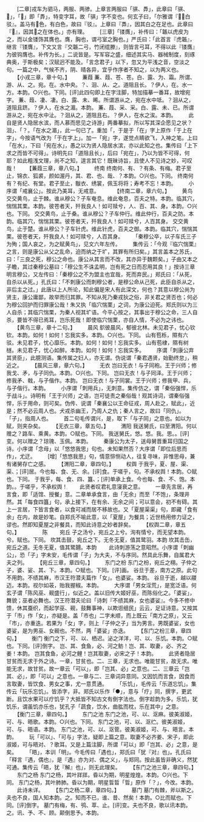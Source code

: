 <!-- { "loadSidebar": true } -->
　　[二章]戎车为驷马，两服、两骖。上章言两服曰「骐、馵」，此章曰「骐、」，「」即「馵」，特变字耳，故「骐」字不变也。何玄子曰，「尔雅谓『，白驳』。盖马有色，有白色，故曰『驳』。上章曰『馵』，因其白之在足也。此章曰『』，因其之在体也。」亦有理。
　　[三章]「镂膺」，补传曰：「韔以虎皮为之，而以金镂饰其膺也。膺，胸也，谓弓室之胸也。」严氏曰：「此首言『虎韔』，继言『镂膺』，下文又言『交韔二弓，竹闭绲滕』，则皆言弓耳，不得以此『镂膺』为彼钩膺也。补传为长。」二说皆是。写军容之盛，细述其实马、器械制度，刻琢典奥，于斯极矣；汉赋迥不能及。「言念君子」以下，忽又为平浅之音，空淡之句。一篇之中，气候不齐，阴、晴各异，宜乎作序者不知之，以为两义也。
　　【小戎三章，章十句。】
　　蒹葭
蒹、葭、苍、苍。白、露、为、霜。所谓、游、从、之。宛。在。水中央。？、洄、从、之。道阻且长。？伊人，在。水一方。本韵。○兴也。下同。[评]此四句即上在字注脚，特加描摹一番耳，故增宛字。
蒹、葭、凄、凄。白、露、未、晞。所谓游从之，宛在水中坻。？洄从之，道阻且跻。？伊人，在水之湄。本韵。
蒹、葭、采、采。白、露、未、已。所谓游从之，宛在水中沚。？洄从之，道阻且右。？伊人，在水之涘。本韵。
　　此自是贤人隐居水滨，而人慕而思见之诗游」两番摹拟，所以写其深企愿见之状？洄」、「？。「在水之湄」，此一句已了。重加「，于是于「在」字上原作「于上在字」，今按语气改为「于在字上」。加一「宛」字，遂觉点睛欲飞，入神之笔。上曰「在水」，下曰「宛在水」，愚之以为贤人隐居水滨，亦以此知之也。集传曰「上下求之而皆不可得」。诗明先曰「道阻且长」，后曰「宛在」，乃以为皆不可得，何耶？如此粗浅文理，尚不之知，遑言其它！既昧诗旨，且使人不见诗之妙，可叹哉！
　　【蒹葭三章，章八句。】
　　终南
终南何、有、？有条、有梅。君子至止，锦衣、狐裘，颜如渥丹，其、君、也、哉、？本韵。○兴也。下同。
终南何有？有纪、有堂。君子至止，黻衣、绣裳，佩玉将将；寿考不忘！本韵。
　　小序谓「戒襄公」。按此乃美耳，无戒意。
　　　【终南二章，章六句。】
　　黄鸟
交交黄鸟，止于棘。谁从穆公？子车奄息。维此奄息，百夫之特。本韵。临其穴，惴惴其栗。本韵。彼苍者天，歼我良人！如可赎兮，人、百、其、身。本韵。○兴也。下同。
交交黄鸟，止于桑。谁从穆公？子车仲行。维此仲行，百夫之防。本韵。临其穴，惴惴其栗。彼苍者天，歼我良人！如可赎兮，人百其身。
交交黄鸟，止于楚。谁从穆公？子车针虎。维此针虎，百夫之御。本韵。临其穴，惴惴其栗。彼苍者天，歼我良人！如可赎兮，人百其身。
　　「秦穆公卒，以子车氏三子为殉；国人哀之，为之赋黄鸟」，见文六年左传。
　　集传云：「今观『临穴惴栗』之言，则是康公从父之乱命，迫而纳之于圹，其罪有所归矣。」其言盖本之苏氏，曰：「三良之死，穆公之命也。康公从其言而不改，其亦异于魏颗矣。」子由又本之子瞻，其过秦穆公墓曰：「穆公生不诛孟明，岂有死之日而忍用其良！」按诗三章明言穆公，又左传曰：「秦穆公之不为盟主也宜哉，死而弃民。」郑氏曰：「从死，自杀以从死。」孔氏曰：「不刺康公而刺穆公者，是穆公命从己死，此臣自杀从之，非后主之过。」此唐以上人所论，知此偏是宋人有此深文，何也？其意以穆公尚为贤主，康公庸鄙，故举而归其罪。不知从死乃秦戎狄之俗，非关君之贤否也；何必为穆公回护而归罪康公哉！朱又执「临穴惴栗」之词，为康公迫死。郑氏则以为三人自杀；其临穴惴栗，为秦人视其圹语。今平心按之，其事出于穆公之命，三人自杀，要皆不得已焉耳，岂乐死哉！即使临穴惴栗，亦自人情，不必为之讳也。
　　【黄鸟三章，章十二句。】
　　晨风
鴥彼晨风，郁彼北林。未见君子，忧心钦钦。本韵。如何！如何！忘我实多。本韵。○兴也。下同。
山有苞栎，隰有六驳。未见君子，忧心靡乐。本韵。如何！如何！忘我实多。
山有苞棣，隰有树檖。未见君子，忧心如醉。本韵。如何！如何！忘我实多。
　　序谓「刺康公弃其贤臣」，此臆测语。集传属之妇人，亦无谓。伪说谓「秦君遇贤，始勤终怠」，稍近之。
　　【晨风三章，章六句。】
　　无衣
岂曰无衣！与子同袍。王于兴师；修我戈、矛，与子同仇。本韵。○兴也。下同。
岂曰无衣！与子同泽。王于兴师；修我矛、戟，与子偕作。本韵。
岂曰无衣！与子同裳。王于兴师；修我甲、兵，与子偕行。本韵。
　　小序谓「刺用兵」，无刺意。集传仿之，谓「秦俗强悍，乐于战斗」。诗明有「王于兴师」之语，岂可徒责之秦俗哉！观其诗词，谓秦俗强悍，乐于用命，则可矣。伪传、说谓「秦襄公以王命征戎，周人赴之，赋此」，近是；然不必云周人也。犬戎杀幽王，乃周人之仇；秦人言之，故曰「同仇」。「子」，指周人也。
　　首二句毛传谓兴，是，取下「与子同」之意也。如以为赋，则夹杂矣。
　　【无衣三章，章五句。】
　　渭阳
我送舅氏，曰至渭阳。何以赠之？路车、乘黄。本韵。○赋也。下同。
我送舅氏，悠。悠。我。思。。[评]变。何以赠之？琼瑰、玉佩。本韵。
　　秦康公为太子，送母舅晋重耳归国之诗。小序谓「念母」以「悠悠我思」句也。未知果然否？大序谓「即位后思而作」，尤迂。
　　[增]「悠悠我思」句，情意悱恻动人，往复寻味，非惟思母，兼有诸舅存亡之感。
　　【渭阳二章，章四句。】
　　权舆
于我乎，夏、屋、渠、渠、；[评]居。今也每、食、无、余。[评]食。于嗟乎，句。不承权舆！本韵。○赋也。下同。
于我乎，每、食、四、簋、；[评]单承上食。今也每、食、不、饱。本韵。。于嗟乎，不承权舆！
　　此贤者叹君礼意寖衰之意。
　　一章先言居，再言食，即「适馆、授餐」意。二章单承食言，由「无余」而至「不饱」，条理井然。其「每食四簋」句，承上接下，在有余、无余之间；可以意会，初不有碍。其上一言居，下皆言食者，以食可减而居不移故也。又「夏屋渠渠」句，即藏「食有余」在内，故是妙笔。自郑氏不喻此意，以「夏屋」为餐具；近世杨用修力证之，谬也。然即知夏屋之非餐具，而知此诗意之妙者辞矣。
　　【权舆二章，章五句。】
　　　　陈
　　宛丘
子之汤兮，宛丘之上兮。洵有情兮，而无望本韵。兮。赋也。下同。
坎其击鼓，宛丘之下。无冬无夏，值其鹭羽。本韵
坎其击缶，宛丘之道。无冬无夏，值其鹭翿。本韵
　　此诗刺游荡之意昭然。小序谓「刺幽公」，恐「子」字未安，毛传谓「子」为大夫，不与序同。然具此乐舞，自属君大夫之列。
　　【宛丘三章，章四句。】
　　东门之枌
东门之枌，宛丘之栩。子仲之子，婆、娑、其、下。本韵。○赋也。下同。[评]画。
谷旦于差，南方之原。此句不用韵。不绩其麻，市汉王符潜夫篇作「女」。也婆娑。本韵。
谷旦于逝，越以鬷迈。本韵。视尔如荍，贻我握椒。本韵。
　　大序谓「男女淫荒」，是宽泛语。何玄子谓「陈风巫、觋盛行」，似近之。盖以旧传大姬好巫，而陈俗化之。「婆娑」，舞貌；巫者必舞也。汉王符潜夫论曰「诗刺『不绩其麻，女也婆娑』。今多不修中馈，休其蚕织，而起学巫、觋，鼓舞事神，以欺诳细民」云云，足证诗意。又按其于「市」作「女」，亦疑是。盖「市也」二字未顺，而上既云「南方之原」，又云「市」，亦重迭。若果为「女」字，则上「子仲之子」当为男言。男既婆娑，女也婆娑，是为男巫、女觋也。不然，两「婆娑」亦迭。
　　【东门之枌三章，章四句。】
　　衡门
衡门之下，可、以、栖迟。泌之洋洋，可、以、乐饥。本韵。○赋也。下同。[评]倒字。
岂、其、食鱼，必、河之鲂！岂、其、取妻，必、齐之姜！本韵。
岂其食鱼，必河之鲤！岂其取妻，必宋之子！本韵。
　　此贤者隐居甘贫而无求于外之诗。一章，甘贫也。二、三章，无求也。唯能甘贫，故无求。唯能无求，故甘贫。故一章云「可以」，即「岂其、必」之意也。二、三章云「岂其、必」，即「可以」之意也。一章与二、三章词异意同。又因饥而言食，因食而言取妻，皆饮食、男女之事，尤一意贯通。
　　「乐饥」，毛传云「乐道忘饥」。集传云「玩乐忘饥」。皆添字，非。郑氏以乐作「●」，意与「疗」同，撰字，更武断。且饮水果可以疗饥乎？大抵皆不知古文有倒字法也。倒字趁韵为多。乐饥，犹饥乐，谓虽饥亦乐也，犹孔子「蔬食，饮水，曲肱而枕，乐在其中」之意。
　　【衡门三章，章四句。】
　　东门之池
东门之池，可、以、沤麻。彼美淑姬，可、与、晤歌。本韵。○兴也。下同。
东门之池，可、以、沤纻。彼美淑姬，可、与、晤语。本韵。
东门之池，可、以、沤菅。彼美淑姬，可、与、晤言。本韵。
　　玩「可以」、「可与」字法，疑即上篇之意。取妻不必齐姜、宋子，即此淑姬，可与晤对、？歌耳。又是上篇注脚，所谓「可以」即「岂其、必」之意，是矣。
　　「晤」，本训「明」。今毛传曰「遇也」，郑氏曰「犹『对』也」。孔氏曰「释言『遇，偶也』，是『遇』亦为对、偶之义」，与郑同。按此虽皆非确义，然犹可通。集传云「晤，犹『解』也」，则无此理矣。
　　【东门之池三章，章四句。】
　　东门之杨
东门之杨，其叶牂牂。昏以为期，明星煌煌。本韵。○兴也。下同。
东门之杨，其叶肺肺。昏以为期，明星晢晢「晢」原作「？」，今改。本韵。
　　此诗未详。
　　【东门之杨二章，章四句。】
　　墓门
墓门有棘，斧以斯之。夫也不良，国人知本韵。之。知而不已，谁、昔、然矣！本韵。○比而赋也。下同。[评]倒字。
墓门有梅，有、鸮、萃、止。[评]变。夫也不良，歌以讯本韵。之。讯、予、不、顾。颠倒思予。本韵。
